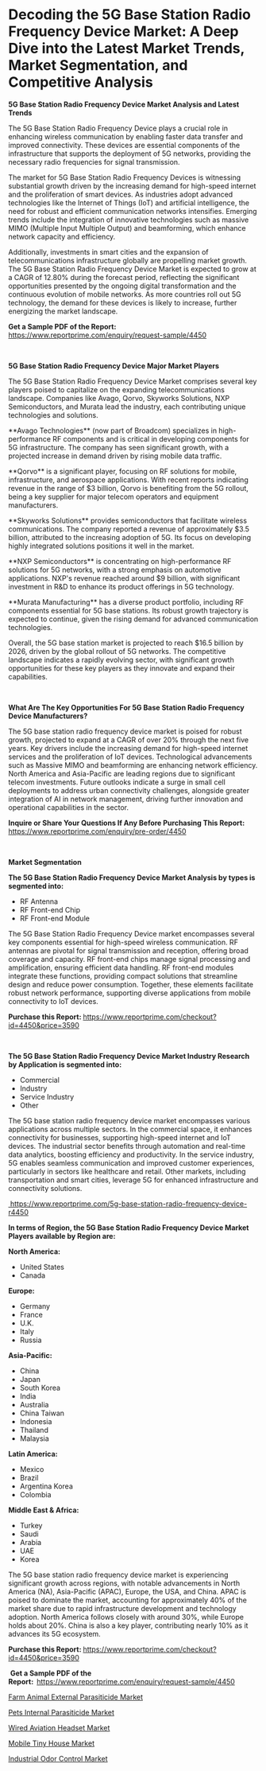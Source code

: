 <p><h1>Decoding the 5G Base Station Radio Frequency Device Market: A Deep Dive into the Latest Market Trends, Market Segmentation, and Competitive Analysis</h1></p><p><strong>5G Base Station Radio Frequency Device Market Analysis and Latest Trends</strong></p>
<p><p>The 5G Base Station Radio Frequency Device plays a crucial role in enhancing wireless communication by enabling faster data transfer and improved connectivity. These devices are essential components of the infrastructure that supports the deployment of 5G networks, providing the necessary radio frequencies for signal transmission. </p><p>The market for 5G Base Station Radio Frequency Devices is witnessing substantial growth driven by the increasing demand for high-speed internet and the proliferation of smart devices. As industries adopt advanced technologies like the Internet of Things (IoT) and artificial intelligence, the need for robust and efficient communication networks intensifies. Emerging trends include the integration of innovative technologies such as massive MIMO (Multiple Input Multiple Output) and beamforming, which enhance network capacity and efficiency.</p><p>Additionally, investments in smart cities and the expansion of telecommunications infrastructure globally are propelling market growth. The 5G Base Station Radio Frequency Device Market is expected to grow at a CAGR of 12.80% during the forecast period, reflecting the significant opportunities presented by the ongoing digital transformation and the continuous evolution of mobile networks. As more countries roll out 5G technology, the demand for these devices is likely to increase, further energizing the market landscape.</p></p>
<p><strong>Get a Sample PDF of the Report:&nbsp;</strong> <a href="https://www.reportprime.com/enquiry/request-sample/4450">https://www.reportprime.com/enquiry/request-sample/4450</a></p>
<p>&nbsp;</p>
<p><strong>5G Base Station Radio Frequency Device Major Market Players</strong></p>
<p><p>The 5G Base Station Radio Frequency Device Market comprises several key players poised to capitalize on the expanding telecommunications landscape. Companies like Avago, Qorvo, Skyworks Solutions, NXP Semiconductors, and Murata lead the industry, each contributing unique technologies and solutions.</p><p>**Avago Technologies** (now part of Broadcom) specializes in high-performance RF components and is critical in developing components for 5G infrastructure. The company has seen significant growth, with a projected increase in demand driven by rising mobile data traffic.</p><p>**Qorvo** is a significant player, focusing on RF solutions for mobile, infrastructure, and aerospace applications. With recent reports indicating revenue in the range of $3 billion, Qorvo is benefiting from the 5G rollout, being a key supplier for major telecom operators and equipment manufacturers.</p><p>**Skyworks Solutions** provides semiconductors that facilitate wireless communications. The company reported a revenue of approximately $3.5 billion, attributed to the increasing adoption of 5G. Its focus on developing highly integrated solutions positions it well in the market.</p><p>**NXP Semiconductors** is concentrating on high-performance RF solutions for 5G networks, with a strong emphasis on automotive applications. NXP's revenue reached around $9 billion, with significant investment in R&D to enhance its product offerings in 5G technology.</p><p>**Murata Manufacturing** has a diverse product portfolio, including RF components essential for 5G base stations. Its robust growth trajectory is expected to continue, given the rising demand for advanced communication technologies.</p><p>Overall, the 5G base station market is projected to reach $16.5 billion by 2026, driven by the global rollout of 5G networks. The competitive landscape indicates a rapidly evolving sector, with significant growth opportunities for these key players as they innovate and expand their capabilities.</p></p>
<p>&nbsp;</p>
<p><strong>What Are The Key Opportunities For 5G Base Station Radio Frequency Device Manufacturers?</strong></p>
<p><p>The 5G base station radio frequency device market is poised for robust growth, projected to expand at a CAGR of over 20% through the next five years. Key drivers include the increasing demand for high-speed internet services and the proliferation of IoT devices. Technological advancements such as Massive MIMO and beamforming are enhancing network efficiency. North America and Asia-Pacific are leading regions due to significant telecom investments. Future outlooks indicate a surge in small cell deployments to address urban connectivity challenges, alongside greater integration of AI in network management, driving further innovation and operational capabilities in the sector.</p></p>
<p><strong>Inquire or Share Your Questions If Any Before Purchasing This Report:</strong> <a href="https://www.reportprime.com/enquiry/pre-order/4450">https://www.reportprime.com/enquiry/pre-order/4450</a></p>
<p>&nbsp;</p>
<p><strong>Market Segmentation</strong></p>
<p><strong>The 5G Base Station Radio Frequency Device Market Analysis by types is segmented into:</strong></p>
<p><ul><li>RF Antenna</li><li>RF Front-end Chip</li><li>RF Front-end Module</li></ul></p>
<p><p>The 5G Base Station Radio Frequency Device market encompasses several key components essential for high-speed wireless communication. RF antennas are pivotal for signal transmission and reception, offering broad coverage and capacity. RF front-end chips manage signal processing and amplification, ensuring efficient data handling. RF front-end modules integrate these functions, providing compact solutions that streamline design and reduce power consumption. Together, these elements facilitate robust network performance, supporting diverse applications from mobile connectivity to IoT devices.</p></p>
<p><strong>Purchase this Report:&nbsp;</strong><a href="https://www.reportprime.com/checkout?id=4450&price=3590">https://www.reportprime.com/checkout?id=4450&price=3590</a></p>
<p>&nbsp;</p>
<p><strong>The 5G Base Station Radio Frequency Device Market Industry Research by Application is segmented into:</strong></p>
<p><ul><li>Commercial</li><li>Industry</li><li>Service Industry</li><li>Other</li></ul></p>
<p><p>The 5G base station radio frequency device market encompasses various applications across multiple sectors. In the commercial space, it enhances connectivity for businesses, supporting high-speed internet and IoT devices. The industrial sector benefits through automation and real-time data analytics, boosting efficiency and productivity. In the service industry, 5G enables seamless communication and improved customer experiences, particularly in sectors like healthcare and retail. Other markets, including transportation and smart cities, leverage 5G for enhanced infrastructure and connectivity solutions.</p></p>
<p><a href="https://www.reportprime.com/5g-base-station-radio-frequency-device-r4450">&nbsp;https://www.reportprime.com/5g-base-station-radio-frequency-device-r4450</a></p>
<p><strong>In terms of Region, the 5G Base Station Radio Frequency Device Market Players available by Region are:</strong></p>
<p>
    <p> <strong> North America: </strong>
        <ul>
            <li>United States</li>
            <li>Canada</li>
        </ul>
        </p> 
    <p> <strong> Europe: </strong>
        <ul>
            <li>Germany</li>
            <li>France</li>
            <li>U.K.</li>
            <li>Italy</li>
            <li>Russia</li>
        </ul>
        </p> 
    <p> <strong> Asia-Pacific: </strong>
        <ul>
            <li>China</li>
            <li>Japan</li>
            <li>South Korea</li>
            <li>India</li>
            <li>Australia</li>
            <li>China Taiwan</li>
            <li>Indonesia</li>
            <li>Thailand</li>
            <li>Malaysia</li>
        </ul>
        </p> 
    <p> <strong> Latin America: </strong>
        <ul>
            <li>Mexico</li>
            <li>Brazil</li>
            <li>Argentina Korea</li>
            <li>Colombia</li>
        </ul>
        </p> 
    <p> <strong> Middle East & Africa: </strong>
        <ul>
            <li>Turkey</li>
            <li>Saudi</li>
            <li>Arabia</li>
            <li>UAE</li>
            <li>Korea</li>
        </ul>
    </p>
    </p>
<p><p>The 5G base station radio frequency device market is experiencing significant growth across regions, with notable advancements in North America (NA), Asia-Pacific (APAC), Europe, the USA, and China. APAC is poised to dominate the market, accounting for approximately 40% of the market share due to rapid infrastructure development and technology adoption. North America follows closely with around 30%, while Europe holds about 20%. China is also a key player, contributing nearly 10% as it advances its 5G ecosystem.</p></p>
<p><strong>Purchase this Report: </strong><a href="https://www.reportprime.com/checkout?id=4450&price=3590">https://www.reportprime.com/checkout?id=4450&price=3590</a></p>
<p>&nbsp;<strong>Get a Sample PDF of the Report:&nbsp;&nbsp;</strong><a href="https://www.reportprime.com/enquiry/request-sample/4450">https://www.reportprime.com/enquiry/request-sample/4450</a></p>
<p><strong></strong></p>
<p><p><a href="https://issuu.com/reportprime-2/docs/farm-animal-external-parasiticide-m_3111b4fe0f60a7">Farm Animal External Parasiticide Market</a></p><p><a href="https://issuu.com/reportprime-2/docs/pets-internal-parasiticide-market-s_1899b7adab02ff">Pets Internal Parasiticide Market</a></p><p><a href="https://github.com/NargisHussain75/Market-Research-Report-List-1/blob/main/wired-aviation-headset-market.md">Wired Aviation Headset Market</a></p><p><a href="https://www.linkedin.com/pulse/what-growth-drivers-mobile-tiny-house-market-comprehensive-dmqnc?trackingId=4j2KLFCTQF%2BYgDJwwOq4lg%3D%3D">Mobile Tiny House Market</a></p><p><a href="https://www.linkedin.com/pulse/industrial-odor-control-market-revolution-2024-2031-zljac?trackingId=BS5hApJVQMyKFFOHiadOJg%3D%3D">Industrial Odor Control Market</a></p></p>